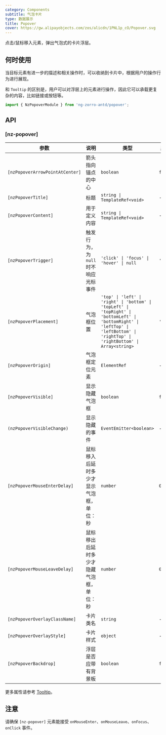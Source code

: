 ```yaml
---
category: Components
subtitle: 气泡卡片
type: 数据展示
title: Popover
cover: https://gw.alipayobjects.com/zos/alicdn/1PNL1p_cO/Popover.svg
---
```


点击/鼠标移入元素，弹出气泡式的卡片浮层。

## 何时使用

当目标元素有进一步的描述和相关操作时，可以收纳到卡片中，根据用户的操作行为进行展现。

和 `Tooltip` 的区别是，用户可以对浮层上的元素进行操作，因此它可以承载更复杂的内容，比如链接或按钮等。

```ts
import { NzPopoverModule } from 'ng-zorro-antd/popover';
```

## API

### [nz-popover]

| 参数                            | 说明                                     | 类型                                                                                                                                                                              | 默认值    |
| ------------------------------- | ---------------------------------------- | --------------------------------------------------------------------------------------------------------------------------------------------------------------------------------- | --------- |
| `[nzPopoverArrowPointAtCenter]` | 箭头指向锚点的中心                       | `boolean`                                                                                                                                                                         | `false`   |
| `[nzPopoverTitle]`              | 标题                                     | `string \| TemplateRef<void>`                                                                                                                                                     | -         |
| `[nzPopoverContent]`            | 用于定义内容                             | `string \| TemplateRef<void>`                                                                                                                                                     | -         |
| `[nzPopoverTrigger]`            | 触发行为，为 `null` 时不响应光标事件     | `'click' \| 'focus' \| 'hover' \| null`                                                                                                                                           | `'hover'` |
| `[nzPopoverPlacement]`          | 气泡框位置                               | `'top' \| 'left' \| 'right' \| 'bottom' \| 'topLeft' \| 'topRight' \| 'bottomLeft' \| 'bottomRight' \| 'leftTop' \| 'leftBottom' \| 'rightTop' \| 'rightBottom' \| Array<string>` | `'top'`   |
| `[nzPopoverOrigin]`             | 气泡框定位元素                           | `ElementRef`                                                                                                                                                                      | -         |
| `[nzPopoverVisible]`            | 显示隐藏气泡框                           | `boolean`                                                                                                                                                                         | `false`   |
| `(nzPopoverVisibleChange)`      | 显示隐藏的事件                           | `EventEmitter<boolean>`                                                                                                                                                           | -         |
| `[nzPopoverMouseEnterDelay]`    | 鼠标移入后延时多少才显示气泡框，单位：秒 | `number`                                                                                                                                                                          | `0.15`    |
| `[nzPopoverMouseLeaveDelay]`    | 鼠标移出后延时多少才隐藏气泡框，单位：秒 | `number`                                                                                                                                                                          | `0.1`     |
| `[nzPopoverOverlayClassName]`   | 卡片类名                                 | `string`                                                                                                                                                                          | -         |
| `[nzPopoverOverlayStyle]`       | 卡片样式                                 | `object`                                                                                                                                                                          | -         |
| `[nzPopoverBackdrop]`           | 浮层是否应带有背景板                     | `boolean`                                                                                                                                                                         | `false`   |

更多属性请参考 [Tooltip](/components/tooltip/zh#api)。

## 注意

请确保 `[nz-popover]` 元素能接受 `onMouseEnter`、`onMouseLeave`、`onFocus`、`onClick` 事件。
